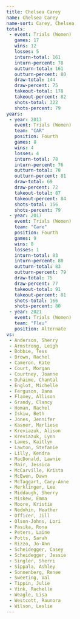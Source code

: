 ```yaml
---
title: Chelsea Carey
name: Chelsea Carey
name-sort: Carey, Chelsea
totals:
 - event: Trials (Women)
   games: 17
   wins: 12
   losses: 5
   inturn-total: 161
   inturn-percent: 78
   outturn-total: 161
   outturn-percent: 80
   draw-total: 144
   draw-percent: 75
   takeout-total: 178
   takeout-percent: 82
   shots-total: 322
   shots-percent: 79
years:
 - year: 2013
   event: Trials (Women)
   team: "CAR"
   position: Fourth
   games: 8
   wins: 4
   losses: 4
   inturn-total: 78
   inturn-percent: 76
   outturn-total: 78
   outturn-percent: 81
   draw-total: 69
   draw-percent: 72
   takeout-total: 87
   takeout-percent: 84
   shots-total: 156
   shots-percent: 79
 - year: 2017
   event: Trials (Women)
   team: "Care"
   position: Fourth
   games: 9
   wins: 8
   losses: 1
   inturn-total: 83
   inturn-percent: 80
   outturn-total: 83
   outturn-percent: 79
   draw-total: 75
   draw-percent: 77
   takeout-total: 91
   takeout-percent: 81
   shots-total: 166
   shots-percent: 80
 - year: 2021
   event: Trials (Women)
   team: "Fleu"
   position: Alternate
vs:
 - Anderson, Sherry
 - Armstrong, Leigh
 - Bobbie, Tess
 - Brown, Rachel
 - Cameron, Kate
 - Court, Morgan
 - Courtney, Joanne
 - Duhaime, Chantal
 - Englot, Michelle
 - Ferguson, Dana
 - Flaxey, Allison
 - Grandy, Clancy
 - Homan, Rachel
 - Iskiw, Beth
 - Jones, Jennifer
 - Kasner, Marliese
 - Kreviazuk, Alison
 - Kreviazuk, Lynn
 - Lawes, Kaitlyn
 - Lawton, Stefanie
 - Lilly, Kendra
 - MacDonald, Lawnie
 - Mair, Jessica
 - McCarville, Krista
 - McEwen, Dawn
 - McTaggart, Cary-Anne
 - Merklinger, Lee
 - Middaugh, Sherry
 - Miskew, Emma
 - Moore, Kristie
 - Nedohin, Heather
 - Officer, Jill
 - Olson-Johns, Lori
 - Pasika, Rona
 - Peters, Laine
 - Potts, Sarah
 - Rizzo, Jo-Ann
 - Scheidegger, Casey
 - Scheidegger, Jessie
 - Singler, Sherri
 - Sippala, Ashley
 - Sonnenberg, Renee
 - Sweeting, Val
 - Tippin, Julie
 - Vink, Rachelle
 - Weagle, Lisa
 - Westcott, Raunora
 - Wilson, Leslie
---
```

